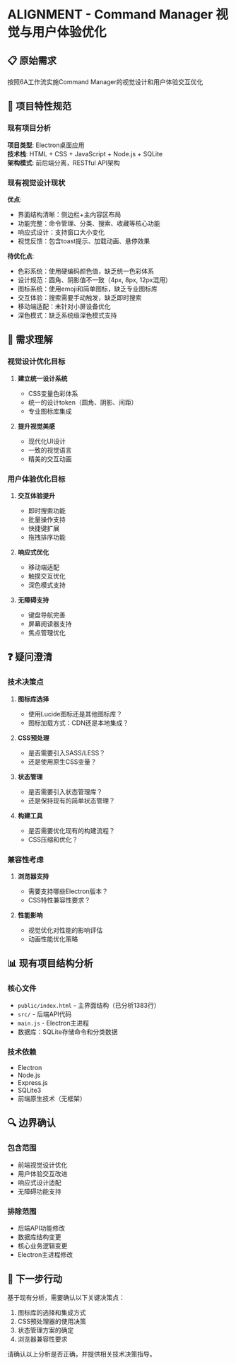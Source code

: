 # ALIGNMENT - Command Manager 视觉与用户体验优化

## 📋 原始需求
按照6A工作流实施Command Manager的视觉设计和用户体验交互优化

## 🎯 项目特性规范

### 现有项目分析
**项目类型**: Electron桌面应用  
**技术栈**: HTML + CSS + JavaScript + Node.js + SQLite  
**架构模式**: 前后端分离，RESTful API架构  

### 现有视觉设计现状
**优点**:
- 界面结构清晰：侧边栏+主内容区布局
- 功能完整：命令管理、分类、搜索、收藏等核心功能
- 响应式设计：支持窗口大小变化
- 视觉反馈：包含toast提示、加载动画、悬停效果

**待优化点**:
- 色彩系统：使用硬编码颜色值，缺乏统一色彩体系
- 设计规范：圆角、阴影值不一致（4px, 8px, 12px混用）
- 图标系统：使用emoji和简单图标，缺乏专业图标库
- 交互体验：搜索需要手动触发，缺乏即时搜索
- 移动端适配：未针对小屏设备优化
- 深色模式：缺乏系统级深色模式支持

## 🎨 需求理解

### 视觉设计优化目标
1. **建立统一设计系统**
   - CSS变量色彩体系
   - 统一的设计token（圆角、阴影、间距）
   - 专业图标库集成

2. **提升视觉美感**
   - 现代化UI设计
   - 一致的视觉语言
   - 精美的交互动画

### 用户体验优化目标  
1. **交互体验提升**
   - 即时搜索功能
   - 批量操作支持
   - 快捷键扩展
   - 拖拽排序功能

2. **响应式优化**
   - 移动端适配
   - 触摸交互优化
   - 深色模式支持

3. **无障碍支持**
   - 键盘导航完善
   - 屏幕阅读器支持
   - 焦点管理优化

## ❓ 疑问澄清

### 技术决策点
1. **图标库选择**
   - 使用Lucide图标还是其他图标库？
   - 图标加载方式：CDN还是本地集成？

2. **CSS预处理**
   - 是否需要引入SASS/LESS？
   - 还是使用原生CSS变量？

3. **状态管理**
   - 是否需要引入状态管理库？
   - 还是保持现有的简单状态管理？

4. **构建工具**
   - 是否需要优化现有的构建流程？
   - CSS压缩和优化？

### 兼容性考虑
1. **浏览器支持**
   - 需要支持哪些Electron版本？
   - CSS特性兼容性要求？

2. **性能影响**
   - 视觉优化对性能的影响评估
   - 动画性能优化策略

## 📊 现有项目结构分析

### 核心文件
- `public/index.html` - 主界面结构（已分析1383行）
- `src/` - 后端API代码
- `main.js` - Electron主进程
- 数据库：SQLite存储命令和分类数据

### 技术依赖
- Electron
- Node.js
- Express.js
- SQLite3
- 前端原生技术（无框架）

## 🔍 边界确认

### 包含范围
- 前端视觉设计优化
- 用户体验交互改进
- 响应式设计适配
- 无障碍功能支持

### 排除范围
- 后端API功能修改
- 数据库结构变更
- 核心业务逻辑变更
-  Electron主进程修改

## 🚦 下一步行动

基于现有分析，需要确认以下关键决策点：
1. 图标库的选择和集成方式
2. CSS预处理器的使用决策
3. 状态管理方案的确定
4. 浏览器兼容性要求

请确认以上分析是否正确，并提供相关技术决策指导。